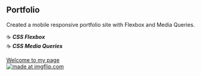 ## Portfolio

Created a mobile responsive portfolio site with Flexbox and Media Queries.

:coffee: **_CSS Flexbox_**
<br>
:coffee: **_CSS Media Queries_**

[Welcome to my page](http://portfolio-jg.surge.sh)
<br>
<a href="http://portfolio-jg.surge.sh"><img src="https://i.imgflip.com/2q1o3i.gif" title="made at imgflip.com"/></a>
